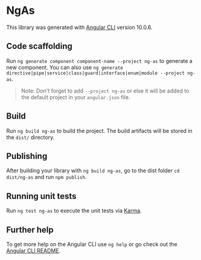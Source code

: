 # NgAs

This library was generated with [Angular CLI](https://github.com/angular/angular-cli) version 10.0.6.

## Code scaffolding

Run `ng generate component component-name --project ng-as` to generate a new component. You can also use `ng generate directive|pipe|service|class|guard|interface|enum|module --project ng-as`.
> Note: Don't forget to add `--project ng-as` or else it will be added to the default project in your `angular.json` file. 

## Build

Run `ng build ng-as` to build the project. The build artifacts will be stored in the `dist/` directory.

## Publishing

After building your library with `ng build ng-as`, go to the dist folder `cd dist/ng-as` and run `npm publish`.

## Running unit tests

Run `ng test ng-as` to execute the unit tests via [Karma](https://karma-runner.github.io).

## Further help

To get more help on the Angular CLI use `ng help` or go check out the [Angular CLI README](https://github.com/angular/angular-cli/blob/master/README.md).
